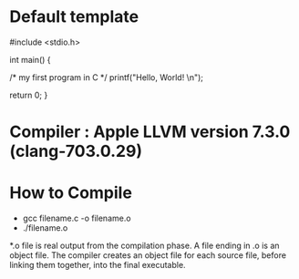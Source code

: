 
# Default template

\#include <stdio.h>

int main() {

   /* my first program in C */
   printf("Hello, World! \n");

   return 0;
}


# Compiler : Apple LLVM version 7.3.0 (clang-703.0.29)

# How to Compile
- gcc filename.c -o filename.o
- ./filename.o

*.o file is real output from the compilation phase.
A file ending in .o is an object file. The compiler creates an object file for each source file, before linking them together, into the final executable.
